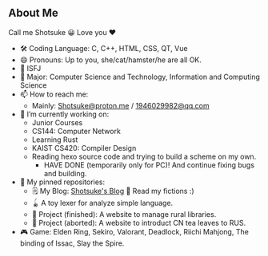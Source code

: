 ## About Me

Call me Shotsuke 😀 Love you ❤️

- 🛠️ Coding Language: C, C++, HTML, CSS, QT, Vue
- 😄 Pronouns: Up to you, she/cat/hamster/he are all OK.
- 💉 ISFJ
- 📖 Major: Computer Science and Technology, Information and Computing Science
- 📫 How to reach me:
  - Mainly: Shotsuke@proton.me / 1946029982@qq.com
- 🔭 I’m currently working on:
  - Junior Courses
  - CS144: Computer Network
  - Learning Rust
  - KAIST CS420: Compiler Design
  - Reading hexo source code and trying to build a scheme on my own.
    - HAVE DONE (temporarily only for PC)! And continue fixing bugs and building. 
- 📌 My pinned repositories:
  - 🗒️ My Blog: [Shotsuke's Blog](https://shotsuke.github.io/) 🫰 Read my fictions :)
  - 🪀 A toy lexer for analyze simple language.
  - 📖 Project (finished): A website to manage rural libraries.
  - 🛒 Project (aborted): A website to introduct CN tea leaves to RUS.
- 🎮 Game: Elden Ring, Sekiro, Valorant, Deadlock, Riichi Mahjong, The binding of Issac, Slay the Spire.

<!--
**Shotsuke/Shotsuke** is a ✨ _special_ ✨ repository because its `README.md` (this file) appears on your GitHub profile.

Here are some ideas to get you started:

- 🔭 I’m currently working on ...
- 🌱 I’m currently learning ...
- 👯 I’m looking to collaborate on ...
- 🤔 I’m looking for help with ...
- 💬 Ask me about ...
- 📫 How to reach me: ...
- 😄 Pronouns: ...
- ⚡ Fun fact: ...
-->
